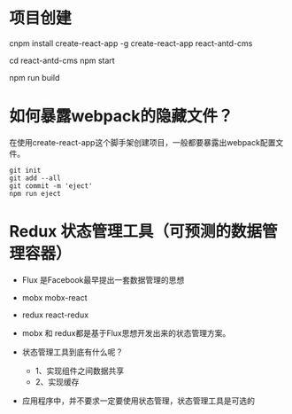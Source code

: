 # 项目创建

cnpm install create-react-app -g
create-react-app react-antd-cms

cd react-antd-cms
npm start


npm run build


# 如何暴露webpack的隐藏文件？

在使用create-react-app这个脚手架创建项目，一般都要暴露出webpack配置文件。

```
git init
git add --all
git commit -m 'eject'
npm run eject
```


# Redux 状态管理工具（可预测的数据管理容器）

* Flux 是Facebook最早提出一套数据管理的思想

* mobx   mobx-react
* redux   react-redux
* mobx 和 redux都是基于Flux思想开发出来的状态管理方案。

* 状态管理工具到底有什么呢？
    * 1、实现组件之间数据共享
    * 2、实现缓存

* 应用程序中，并不要求一定要使用状态管理，状态管理工具是可选的
